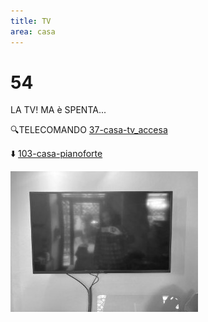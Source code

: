```yaml
---
title: TV
area: casa
---
```

# 54
LA TV! MA è SPENTA...

🔍TELECOMANDO [37-casa-tv_accesa](37-casa-tv_accesa.md)

⬇️ [103-casa-pianoforte](103-casa-pianoforte.md)

![foto_120](_assets/preview/foto_120.jpg)